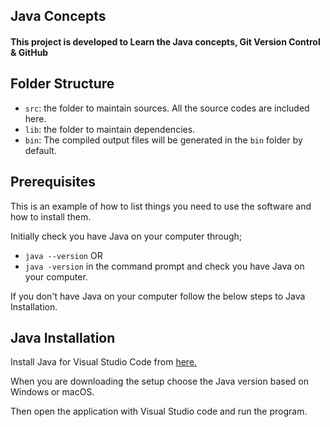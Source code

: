 ## Java Concepts

<h4> This project is developed to Learn the Java concepts, Git Version Control & GitHub </h4> 

## Folder Structure 

- `src`: the folder to maintain sources. All the source codes are included here.
- `lib`: the folder to maintain dependencies.
- `bin`: The compiled output files will be generated in the `bin` folder by default.

## Prerequisites

<p>This is an example of how to list things you need to use the software and how to install them.</p>
<p>Initially check you have Java on your computer through;

- `java --version` OR
- `java -version` in the command prompt and check you have Java on your computer.

<p>If you don't have Java on your computer follow the below steps to Java Installation.</p>

  
<h2> Java Installation</h2>
<p>Install Java for Visual Studio Code from <a href ="https://code.visualstudio.com/docs/languages/java">here.</a></p>
<p> When you are downloading the setup choose the Java version based on Windows or macOS. </p>
<p> Then open the application with Visual Studio code and run the program. </p>



  

